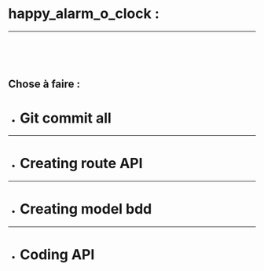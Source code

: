 # happy_alarm_o_clock :
---------------------
<br />
<br />
<br />

## Chose à faire :
* # Git commit all
--------------
* # Creating route API
--------------
* # Creating model bdd
--------------
* # Coding API